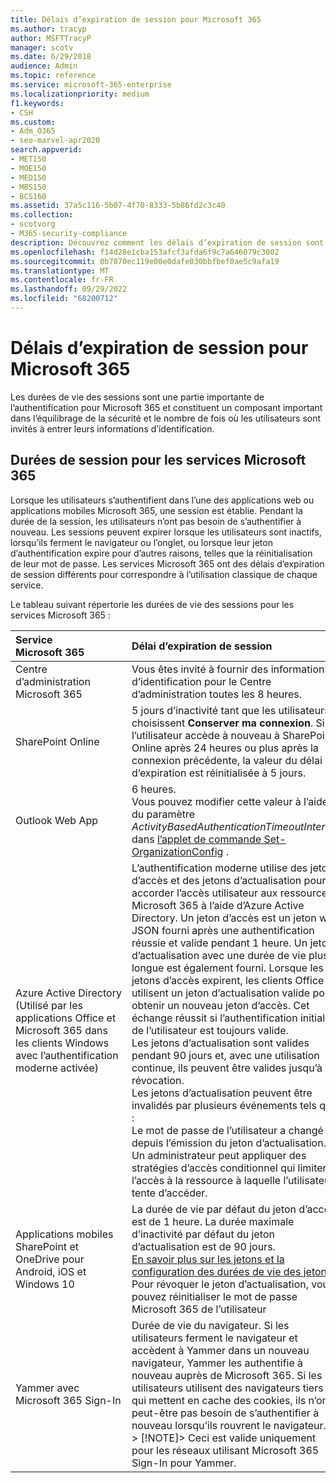 ```yaml
---
title: Délais d’expiration de session pour Microsoft 365
ms.author: tracyp
author: MSFTTracyP
manager: scotv
ms.date: 6/29/2018
audience: Admin
ms.topic: reference
ms.service: microsoft-365-enterprise
ms.localizationpriority: medium
f1.keywords:
- CSH
ms.custom:
- Adm_O365
- seo-marvel-apr2020
search.appverid:
- MET150
- MOE150
- MED150
- MBS150
- BCS160
ms.assetid: 37a5c116-5b07-4f70-8333-5b86fd2c3c40
ms.collection:
- scotvorg
- M365-security-compliance
description: Découvrez comment les délais d’expiration de session sont utilisés pour équilibrer la sécurité et la facilité d’accès dans les applications clientes Microsoft 365.
ms.openlocfilehash: f14d28e1cba153afcf3afda6f9c7a646079c3002
ms.sourcegitcommit: 0b7070ec119e00e0dafe030bbfbef0ae5c9afa19
ms.translationtype: MT
ms.contentlocale: fr-FR
ms.lasthandoff: 09/29/2022
ms.locfileid: "68200712"
---
```

# <a name="session-timeouts-for-microsoft-365"></a>Délais d’expiration de session pour Microsoft 365

Les durées de vie des sessions sont une partie importante de l’authentification pour Microsoft 365 et constituent un composant important dans l’équilibrage de la sécurité et le nombre de fois où les utilisateurs sont invités à entrer leurs informations d’identification.

## <a name="session-times-for-microsoft-365-services"></a>Durées de session pour les services Microsoft 365

Lorsque les utilisateurs s’authentifient dans l’une des applications web ou applications mobiles Microsoft 365, une session est établie. Pendant la durée de la session, les utilisateurs n’ont pas besoin de s’authentifier à nouveau. Les sessions peuvent expirer lorsque les utilisateurs sont inactifs, lorsqu’ils ferment le navigateur ou l’onglet, ou lorsque leur jeton d’authentification expire pour d’autres raisons, telles que la réinitialisation de leur mot de passe. Les services Microsoft 365 ont des délais d’expiration de session différents pour correspondre à l’utilisation classique de chaque service.

Le tableau suivant répertorie les durées de vie des sessions pour les services Microsoft 365 :

| Service Microsoft 365 | Délai d’expiration de session |
|:-----|:-----|
|Centre d’administration Microsoft 365  <br/> |Vous êtes invité à fournir des informations d’identification pour le Centre d’administration toutes les 8 heures.  <br/> |
|SharePoint Online  <br/> |5 jours d’inactivité tant que les utilisateurs choisissent **Conserver ma connexion**. Si l’utilisateur accède à nouveau à SharePoint Online après 24 heures ou plus après la connexion précédente, la valeur du délai d’expiration est réinitialisée à 5 jours.  <br/> |
|Outlook Web App  <br/> |6 heures.  <br/> Vous pouvez modifier cette valeur à l’aide du paramètre  _ActivityBasedAuthenticationTimeoutInterval_ dans [l’applet de commande Set-OrganizationConfig](/powershell/module/exchange/set-organizationconfig) .  <br/> |
|Azure Active Directory  <br/> (Utilisé par les applications Office et Microsoft 365 dans les clients Windows avec l’authentification moderne activée)  <br/> | L’authentification moderne utilise des jetons d’accès et des jetons d’actualisation pour accorder l’accès utilisateur aux ressources Microsoft 365 à l’aide d’Azure Active Directory. Un jeton d’accès est un jeton web JSON fourni après une authentification réussie et valide pendant 1 heure. Un jeton d’actualisation avec une durée de vie plus longue est également fourni. Lorsque les jetons d’accès expirent, les clients Office utilisent un jeton d’actualisation valide pour obtenir un nouveau jeton d’accès. Cet échange réussit si l’authentification initiale de l’utilisateur est toujours valide.  <br/>  Les jetons d’actualisation sont valides pendant 90 jours et, avec une utilisation continue, ils peuvent être valides jusqu’à révocation.  <br/>  Les jetons d’actualisation peuvent être invalidés par plusieurs événements tels que :  <br/>  Le mot de passe de l’utilisateur a changé depuis l’émission du jeton d’actualisation.  <br/>  Un administrateur peut appliquer des stratégies d’accès conditionnel qui limitent l’accès à la ressource à laquelle l’utilisateur tente d’accéder.  <br/> |
|Applications mobiles SharePoint et OneDrive pour Android, iOS et Windows 10  <br/> |La durée de vie par défaut du jeton d’accès est de 1 heure. La durée maximale d’inactivité par défaut du jeton d’actualisation est de 90 jours.  <br/> [En savoir plus sur les jetons et la configuration des durées de vie des jetons](/azure/active-directory/active-directory-configurable-token-lifetimes) <br/> Pour révoquer le jeton d’actualisation, vous pouvez réinitialiser le mot de passe Microsoft 365 de l’utilisateur  <br/> |
|Yammer avec Microsoft 365 Sign-In  <br/> |Durée de vie du navigateur. Si les utilisateurs ferment le navigateur et accèdent à Yammer dans un nouveau navigateur, Yammer les authentifie à nouveau auprès de Microsoft 365. Si les utilisateurs utilisent des navigateurs tiers qui mettent en cache des cookies, ils n’ont peut-être pas besoin de s’authentifier à nouveau lorsqu’ils rouvrent le navigateur.  <br/> > [!NOTE]> Ceci est valide uniquement pour les réseaux utilisant Microsoft 365 Sign-In pour Yammer.           |